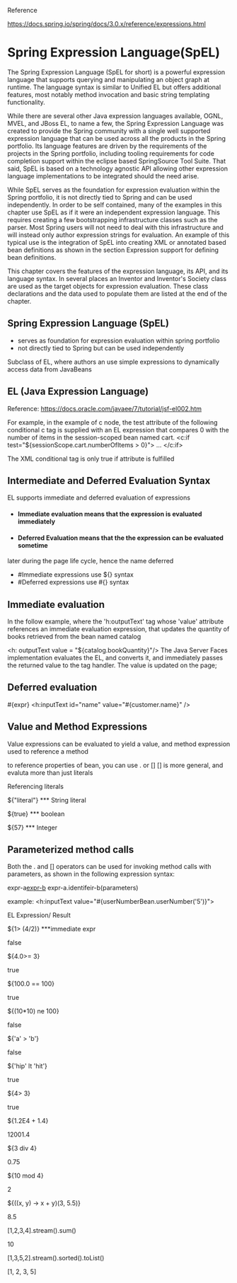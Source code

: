 Reference

https://docs.spring.io/spring/docs/3.0.x/reference/expressions.html


# Spring Expression Language(SpEL)

The Spring Expression Language (SpEL for short) is a powerful expression language that supports querying and manipulating an object graph at runtime. The language syntax is similar to Unified EL but offers additional features, most notably method invocation and basic string templating functionality.

While there are several other Java expression languages available, OGNL, MVEL, and JBoss EL, to name a few, the Spring Expression Language was created to provide the Spring community with a single well supported expression language that can be used across all the products in the Spring portfolio. Its language features are driven by the requirements of the projects in the Spring portfolio, including tooling requirements for code completion support within the eclipse based SpringSource Tool Suite. That said, SpEL is based on a technology agnostic API allowing other expression language implementations to be integrated should the need arise.

While SpEL serves as the foundation for expression evaluation within the Spring portfolio, it is not directly tied to Spring and can be used independently. In order to be self contained, many of the examples in this chapter use SpEL as if it were an independent expression language. This requires creating a few bootstrapping infrastructure classes such as the parser. Most Spring users will not need to deal with this infrastructure and will instead only author expression strings for evaluation. An example of this typical use is the integration of SpEL into creating XML or annotated based bean definitions as shown in the section Expression support for defining bean definitions.

This chapter covers the features of the expression language, its API, and its language syntax. In several places an Inventor and Inventor's Society class are used as the target objects for expression evaluation. These class declarations and the data used to populate them are listed at the end of the chapter.


## Spring Expression Language (SpEL)

- serves as foundation for expression evaluation within
spring portfolio
- not directly tied to Spring but can be used independently



Subclass of EL, where authors an use simple expressions to dynamically access
data from JavaBeans

## EL (Java Expression Language)

Reference: https://docs.oracle.com/javaee/7/tutorial/jsf-el002.htm

For example, in the example of c node, the test attribute of the following
conditional c tag is supplied with an EL expression that compares 0 with the number
of items in the session-scoped bean named cart.
<c:if test="${sessionScope.cart.numberOfItems > 0}">
  ...
</c:if>

The XML conditional tag is only true if attribute is fulfilled


## Intermediate and Deferred Evaluation Syntax
EL supports immediate and deferred evaluation of expressions
- #### Immediate evaluation means that the expression is evaluated immediately
- #### Deferred Evaluation means that the the expression can be evaluated sometime
later during the page life cycle, hence the name deferred

- #Immediate expressions use ${} syntax
- #Deferred expressions use #{} syntax

## Immediate evaluation
In the follow example, where the 'h:outputText' tag whose 'value' attribute references an
immediate evaluation expression, that updates the quantity of books retrieved 
from the bean named catalog

<h: outputText value = "${catalog.bookQuantity}"/>
The Java Server Faces implementation evaluates the EL, and converts it,
and immediately passes the returned value to the tag handler. The value is updated 
on the page;

## Deferred evaluation

#{expr} 
<h:inputText id="name" value="#{customer.name}" />


## Value and Method Expressions

Value expressions can be evaluated to yield a value, and method expression used to reference 
a method

to reference properties of bean, you can use . or []
[] is more general, and evaluta more than just literals

Referencing literals

${"literal"} *** String literal

${true} *** boolean

${57} *** Integer

## Parameterized method calls
Both the . and [] operators can be used for 
invoking method calls with parameters, as shown in the following expression syntax:

expr-a[expr-b](parameters)
expr-a.identifeir-b(parameters)

example:
<h:inputText value="#{userNumberBean.userNumber('5')}">


EL Expression/
Result

${1> (4/2)}  ***immediate expr

false

${4.0>= 3}

true

${100.0 == 100}

true

${(10*10) ne 100}

false

${'a' > 'b'}

false

${'hip' lt 'hit'}

true

${4> 3}

true

${1.2E4 + 1.4}

12001.4

${3 div 4}

0.75

${10 mod 4}

2

${((x, y) -> x + y)(3, 5.5)}

8.5

[1,2,3,4].stream().sum()

10

[1,3,5,2].stream().sorted().toList()

[1, 2, 3, 5]
